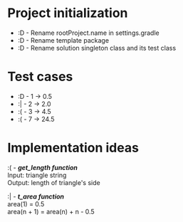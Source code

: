 # Project initialization
* :D - Rename rootProject.name in settings.gradle
* :D - Rename template package
* :D - Rename solution singleton class and its test class

# Test cases
* :D - 1 -> 0.5
* :| - 2 -> 2.0
* :( - 3 -> 4.5
* :( - 7 -> 24.5

# Implementation ideas
:( - ***get_length function***  
Input: triangle string  
Output: length of triangle's side

:| - ***t_area function***  
area(1) = 0.5  
area(n + 1) = area(n) + n - 0.5
